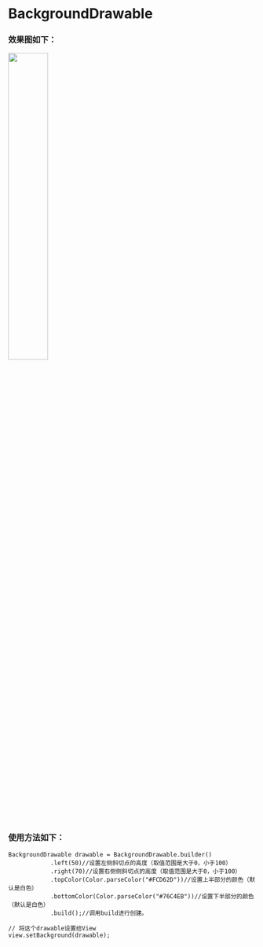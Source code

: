 # BackgroundDrawable

### 效果图如下：

<div>
<img src="http://img.blog.csdn.net/20170616175028441?watermark/2/text/aHR0cDovL2Jsb2cuY3Nkbi5uZXQvWmhhbmdMZWkyODA=/font/5a6L5L2T/fontsize/400/fill/I0JBQkFCMA==/dissolve/70/gravity/SouthEast" width = 40%>
</div>


### 使用方法如下：

    BackgroundDrawable drawable = BackgroundDrawable.builder()
                .left(50)//设置左侧斜切点的高度（取值范围是大于0，小于100）
                .right(70)//设置右侧侧斜切点的高度（取值范围是大于0，小于100）
                .topColor(Color.parseColor("#FCD62D"))//设置上半部分的颜色（默认是白色）
                .bottomColor(Color.parseColor("#76C4EB"))//设置下半部分的颜色（默认是白色）
                .build();//调用build进行创建。
                
    // 将这个drawable设置给View
    view.setBackground(drawable);
